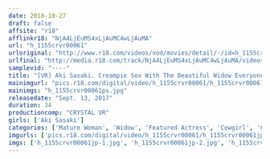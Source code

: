 ```yaml
---
date: 2018-10-27
draft: false
affsite: "r18"
afflinkr18: "NjA4LjEuMS4xLjAuMC4wLjAuMA"
url: "h_1155crvr00061"
urloriginal: "http://www.r18.com/videos/vod/movies/detail/-/id=h_1155crvr00061"
urlfinal: "http://media.r18.com/track/NjA4LjEuMS4xLjAuMC4wLjAuMA/videos/vod/movies/detail/-/id=h_1155crvr00061"
samplevid: "----"
title: "[VR] Aki Sasaki. Creampie Sex With The Beautiful Widow Everyone On The Street Is Talking About!! 'You Look Unhappy... Fuck Me, It'll Make You Feel Better'"
mainimgurl: "pics.r18.com/digital/video/h_1155crvr00061/h_1155crvr00061ps.jpg"
mainimgs: "h_1155crvr00061ps.jpg"
releasedate: "Sept. 13, 2017"
duration: 34
productioncomp: "CRYSTAL VR"
girls: ['Aki Sasaki']
categories: ['Mature Woman', 'Widow', 'Featured Actress', 'Cowgirl', 'Creampie', 'Handjob', 'POV', 'Sale (limited time)', 'VR Exclusive']
imgurls: ['pics.r18.com/digital/video/h_1155crvr00061/h_1155crvr00061jp-1.jpg', 'pics.r18.com/digital/video/h_1155crvr00061/h_1155crvr00061jp-2.jpg', 'pics.r18.com/digital/video/h_1155crvr00061/h_1155crvr00061jp-3.jpg', 'pics.r18.com/digital/video/h_1155crvr00061/h_1155crvr00061jp-4.jpg', 'pics.r18.com/digital/video/h_1155crvr00061/h_1155crvr00061jp-5.jpg', 'pics.r18.com/digital/video/h_1155crvr00061/h_1155crvr00061jp-6.jpg', 'pics.r18.com/digital/video/h_1155crvr00061/h_1155crvr00061jp-7.jpg', 'pics.r18.com/digital/video/h_1155crvr00061/h_1155crvr00061jp-8.jpg', 'pics.r18.com/digital/video/h_1155crvr00061/h_1155crvr00061jp-9.jpg', 'pics.r18.com/digital/video/h_1155crvr00061/h_1155crvr00061jp-10.jpg', 'pics.r18.com/digital/video/h_1155crvr00061/h_1155crvr00061jp-11.jpg', 'pics.r18.com/digital/video/h_1155crvr00061/h_1155crvr00061jp-12.jpg', 'pics.r18.com/digital/video/h_1155crvr00061/h_1155crvr00061jp-13.jpg', 'pics.r18.com/digital/video/h_1155crvr00061/h_1155crvr00061jp-14.jpg', 'pics.r18.com/digital/video/h_1155crvr00061/h_1155crvr00061jp-15.jpg', 'pics.r18.com/digital/video/h_1155crvr00061/h_1155crvr00061jp-16.jpg', 'pics.r18.com/digital/video/h_1155crvr00061/h_1155crvr00061jp-17.jpg', 'pics.r18.com/digital/video/h_1155crvr00061/h_1155crvr00061jp-18.jpg', 'pics.r18.com/digital/video/h_1155crvr00061/h_1155crvr00061jp-19.jpg', 'pics.r18.com/digital/video/h_1155crvr00061/h_1155crvr00061jp-20.jpg']
imgs: ['h_1155crvr00061jp-1.jpg', 'h_1155crvr00061jp-2.jpg', 'h_1155crvr00061jp-3.jpg', 'h_1155crvr00061jp-4.jpg', 'h_1155crvr00061jp-5.jpg', 'h_1155crvr00061jp-6.jpg', 'h_1155crvr00061jp-7.jpg', 'h_1155crvr00061jp-8.jpg', 'h_1155crvr00061jp-9.jpg', 'h_1155crvr00061jp-10.jpg', 'h_1155crvr00061jp-11.jpg', 'h_1155crvr00061jp-12.jpg', 'h_1155crvr00061jp-13.jpg', 'h_1155crvr00061jp-14.jpg', 'h_1155crvr00061jp-15.jpg', 'h_1155crvr00061jp-16.jpg', 'h_1155crvr00061jp-17.jpg', 'h_1155crvr00061jp-18.jpg', 'h_1155crvr00061jp-19.jpg', 'h_1155crvr00061jp-20.jpg']
---
```

